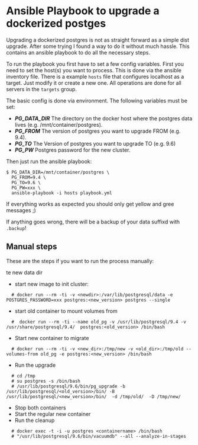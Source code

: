 # Ansible Playbook to upgrade a dockerized postges

Upgrading a dockerized postgres is not as straight forward as a simple dist upgrade.
After some trying I found a way to do it without much hassle.
This contains an ansible playbook to do all the necessary steps.

To run the playbook you first have to set a few config variables.
First you need to set the host(s) you want to process.
This is done via the ansible inventory file.
There is a example `hosts` file that configures localhost as a target.
Just modify it or create a new one.
All operations are done for all servers in the `targets` group.

The basic config is done via environment.
The following variables must be set:
* ***PG_DATA_DIR*** The directory on the docker host where the postgres data lives (e.g. /mnt/container/postgres).
* ***PG_FROM*** The version of postgres you want to upgrade FROM (e.g. 9.4).
* ***PG_TO*** The Version of postgres you want to upgrade TO (e.g. 9.6)
* ***PG_PW*** Postgres password for the new cluster.

Then just run the ansible playbook:
```
$ PG_DATA_DIR=/mnt/container/postgres \
  PG_FROM=9.4 \
  PG_TO=9.6 \
  PG_PW=xxx \
  ansible-playbook -i hosts playbook.yml
```

If everything works as expected you should only get yellow and gree messages ;)

If anything goes wrong, there will be a backup of your data suffixd with `.backup`!

## Manual steps

These are the steps if you want to run the process manually:

te new data dir
* start new image to init cluster:
```
  # docker run --rm -ti -v <newdir>:/var/lib/postgresql/data -e POSTGRES_PASSWORD=xxx postgres:<new_version> postgres --single
```

* start old container to mount volumes from
```
  #  docker run --rm -ti --name old_pg -v /usr/lib/postgresql/9.4 -v /usr/share/postgresql/9.4/  postgres:<old_version> /bin/bash 
```
* Start new container to migrate
```
  # docker run --rm -ti -v <new_dir>:/tmp/new -v <old_dir>:/tmp/old --volumes-from old_pg -e postgres:<new_version> /bin/bash
```
* Run the upgrade
```
  # cd /tmp
  # su postgres -s /bin/bash
  # /usr/lib/postgresql/9.6/bin/pg_upgrade -b /usr/lib/postgresql/<old_version>/bin/ -B /usr/lib/postgresql/<new_version>/bin/  -d /tmp/old/  -D /tmp/new/
```
* Stop both containers
* Start the regular new container
* Run the cleanup
```
  # docker exec -t -i -u postgres <containername> /bin/bash
  # "/usr/lib/postgresql/9.6/bin/vacuumdb" --all --analyze-in-stages
```
